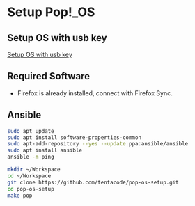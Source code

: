 # Setup Pop!_OS

## Setup OS with usb key

[Setup OS with usb key](https://pop.system76.com/docs/install-pop-os/)

## Required Software

- Firefox is already installed, connect with Firefox Sync.

## Ansible

```bash
sudo apt update
sudo apt install software-properties-common
sudo apt-add-repository --yes --update ppa:ansible/ansible
sudo apt install ansible
ansible -m ping
```

```bash
mkdir ~/Workspace
cd ~/Workspace
git clone https://github.com/tentacode/pop-os-setup.git
cd pop-os-setup
make pop
```
